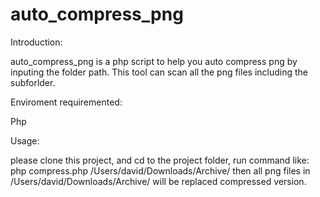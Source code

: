 # auto_compress_png
Introduction:

auto_compress_png is a php script to help you auto compress png by inputing the folder path.
This tool can scan all the png files including the subforlder.


Enviroment requiremented: 

Php

Usage:

please clone this project, and cd to the project folder, run command like: php compress.php /Users/david/Downloads/Archive/
then all png files in /Users/david/Downloads/Archive/ will be replaced compressed version.
